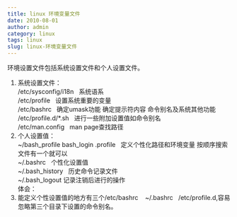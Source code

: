 ```yaml
---
title: linux 环境变量文件
date: 2010-08-01
author: admin
category: linux
tags: linux
slug: linux-环境变量文件
---
```


环境设置文件包括系统设置文件和个人设置文件。  
1. 系统设置文件：  
/etc/sysconfig/i18n   系统语系  
/etc/profile   设置系统重要的变量  
/etc/bashrc   确定umask功能 确定提示符内容 命令别名及系统其他功能  
/etc/profile.d/\*.sh   进行一些附加设置值如命令别名  
/etc/man.config   man page查找路径  
2. 个人设置值：  
\~/bash\_profile bash\_login .profile   定义个性化路径和环境变量
按顺序搜索文件有一个就可以  
\~/.bashrc   个性化设置值  
\~/.bash\_history   历史命令记录文件  
\~/.bash\_logout 记录注销后进行的操作  
体会：  
1. 能定义个性设置值的地方有三个/etc/bashrc    \~/.bashrc  
/etc/profile.d,容易忽略第三个目录下设置的命令别名。

